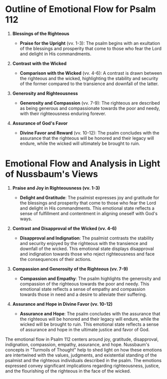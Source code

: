# Outline of Emotional Flow for Psalm 112

1. **Blessings of the Righteous**
    - **Praise for the Upright** (vv. 1-3): The psalm begins with an exultation of the blessings and prosperity that come to those who fear the Lord and delight in His commandments.

2. **Contrast with the Wicked**
    - **Comparison with the Wicked** (vv. 4-6): A contrast is drawn between the righteous and the wicked, highlighting the stability and security of the former compared to the transience and downfall of the latter.

3. **Generosity and Righteousness**
    - **Generosity and Compassion** (vv. 7-9): The righteous are described as being generous and compassionate towards the poor and needy, with their righteousness enduring forever.

4. **Assurance of God's Favor**
    - **Divine Favor and Reward** (vv. 10-12): The psalm concludes with the assurance that the righteous will be honored and their legacy will endure, while the wicked will ultimately be brought to ruin.

# Emotional Flow and Analysis in Light of Nussbaum's Views

1. **Praise and Joy in Righteousness (vv. 1-3)**
    - **Delight and Gratitude**: The psalmist expresses joy and gratitude for the blessings and prosperity that come to those who fear the Lord and delight in His commandments. This emotional state reflects a sense of fulfillment and contentment in aligning oneself with God's ways.

2. **Contrast and Disapproval of the Wicked (vv. 4-6)**
    - **Disapproval and Indignation**: The psalmist contrasts the stability and security enjoyed by the righteous with the transience and downfall of the wicked. This emotional state displays disapproval and indignation towards those who reject righteousness and face the consequences of their actions.

3. **Compassion and Generosity of the Righteous (vv. 7-9)**
    - **Compassion and Empathy**: The psalm highlights the generosity and compassion of the righteous towards the poor and needy. This emotional state reflects a sense of empathy and compassion towards those in need and a desire to alleviate their suffering.

4. **Assurance and Hope in Divine Favor (vv. 10-12)**
    - **Assurance and Hope**: The psalm concludes with the assurance that the righteous will be honored and their legacy will endure, while the wicked will be brought to ruin. This emotional state reflects a sense of assurance and hope in the ultimate justice and favor of God.

The emotional flow in Psalm 112 centers around joy, gratitude, disapproval, indignation, compassion, empathy, assurance, and hope. Nussbaum's concepts in "Turmoils of Thought" help to shed light on how these emotions are intertwined with the values, judgments, and existential standing of the psalmist and the righteous individuals described in the psalm. The emotions expressed convey significant implications regarding righteousness, justice, and the flourishing of the righteous in the face of the wicked.